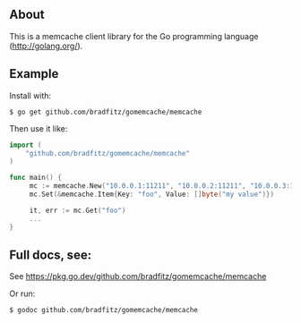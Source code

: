 ## About

This is a memcache client library for the Go programming language
(http://golang.org/).

## Example

Install with:

```shell
$ go get github.com/bradfitz/gomemcache/memcache
```

Then use it like:

```go
import (
    "github.com/bradfitz/gomemcache/memcache"
)

func main() {
     mc := memcache.New("10.0.0.1:11211", "10.0.0.2:11211", "10.0.0.3:11212")
     mc.Set(&memcache.Item{Key: "foo", Value: []byte("my value")})

     it, err := mc.Get("foo")
     ...
}
```

## Full docs, see:

See https://pkg.go.dev/github.com/bradfitz/gomemcache/memcache

Or run:

```shell
$ godoc github.com/bradfitz/gomemcache/memcache
```

